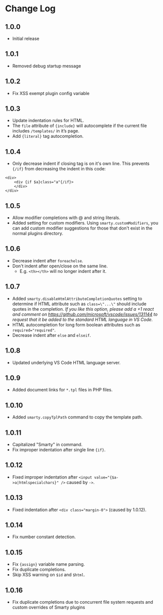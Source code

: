 # Change Log

## 1.0.0
- Initial release

## 1.0.1
- Removed debug startup message

## 1.0.2
- Fix XSS exempt plugin config variable

## 1.0.3
- Update indentation rules for HTML.
- The `file` attribute of `{include}` will autocomplete if the current file includes `/templates/` in it’s page.
- Add `{literal}` tag autocompletion.

## 1.0.4
- Only decrease indent if closing tag is on it's own line. This prevents `{/if}` from decreasing the indent in this code:
```smarty
<div>
	<div {if $a}class="a"{/if}>
	</div>
</div>
```

## 1.0.5
- Allow modifier completions with @ and string literals.
- Added setting for custom modifiers. Using `smarty.customModifiers`, you can add custom modifier suggestions for those that don't exist in the normal plugins directory.

## 1.0.6
- Decrease indent after `foreachelse`.
- Don't indent after open/close on the same line.
	- E.g. `<th></th>` will no longer indent after it.

## 1.0.7
- Added `smarty.disableHtmlAttributeCompletionQuotes` setting to determine if HTML attribute such as `class=\"...\"` should include quotes in the completion. *If you like this option, please add a +1 react and comment on https://github.com/microsoft/vscode/issues/131144 to request that it be added to the standard HTML language in VS Code.*
- HTML autocompletion for long form boolean attributes such as `required="required"`.
- Decrease indent after `else` and `elseif`.

## 1.0.8
- Updated underlying VS Code HTML language server.

## 1.0.9
- Added document links for `*.tpl` files in PHP files.

## 1.0.10
- Added `smarty.copyTplPath` command to copy the template path.

## 1.0.11
- Capitalized "Smarty" in command.
- Fix improper indentation after single line `{if}`.

## 1.0.12
- Fixed improper indentation after `<input value="{$a->a|htmlspecialchars}" />` caused by `->`.

## 1.0.13
- Fixed indentation after `<div class="margin-0">` (caused by 1.0.12).

## 1.0.14
- Fix number constant detection.

## 1.0.15
- Fix `{assign}` variable name parsing.
- Fix duplicate completions.
- Skip XSS warning on `$id` and `$html`.

## 1.0.16
- Fix duplicate completions due to concurrent file system requests and custom overrides of Smarty plugins

